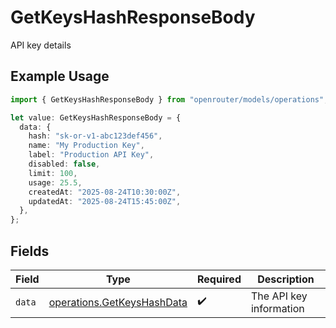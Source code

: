 # GetKeysHashResponseBody

API key details

## Example Usage

```typescript
import { GetKeysHashResponseBody } from "openrouter/models/operations";

let value: GetKeysHashResponseBody = {
  data: {
    hash: "sk-or-v1-abc123def456",
    name: "My Production Key",
    label: "Production API Key",
    disabled: false,
    limit: 100,
    usage: 25.5,
    createdAt: "2025-08-24T10:30:00Z",
    updatedAt: "2025-08-24T15:45:00Z",
  },
};
```

## Fields

| Field                                                                    | Type                                                                     | Required                                                                 | Description                                                              |
| ------------------------------------------------------------------------ | ------------------------------------------------------------------------ | ------------------------------------------------------------------------ | ------------------------------------------------------------------------ |
| `data`                                                                   | [operations.GetKeysHashData](../../models/operations/getkeyshashdata.md) | :heavy_check_mark:                                                       | The API key information                                                  |